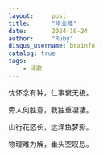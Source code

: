 ```yaml
---
layout:     post
title:      "毕业难"
date:       2024-10-24
author:     "Ruby"
disqus_username: brainfo
catalog: true
tags:
    - 诗歌
---
```


忧怀念有钟，仁事衰无极。

旁人何胜意，我独重凄凄。

山行花恣长，远洋鱼梦影。

物理难为解，垂头空叹息。
